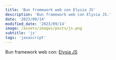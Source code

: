 ```yaml
---
title: 'Bun framework web con Elysia JS'
description: 'Bun framework web con Elysia JS.'
date: '2023/09/14'
modified_date: '2023/09/14'
image: /assets/images/posts/js.png
subtitle: 'js'
tags: 'javascript'
---
```


Bun framework web con: [Elysia JS](https://elysiajs.com/)
